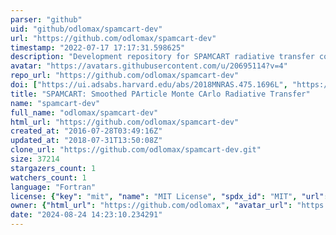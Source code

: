 ```yaml
---
parser: "github"
uid: "github/odlomax/spamcart-dev"
url: "https://github.com/odlomax/spamcart-dev"
timestamp: "2022-07-17 17:17:31.598625"
description: "Development repository for SPAMCART radiative transfer code"
avatar: "https://avatars.githubusercontent.com/u/20695114?v=4"
repo_url: "https://github.com/odlomax/spamcart-dev"
doi: ["https://ui.adsabs.harvard.edu/abs/2018MNRAS.475.1696L", "https://ui.adsabs.harvard.edu/abs/2016MNRAS.461.3542L", "https://ui.adsabs.harvard.edu/abs/2018ascl.soft12005L/abstract"]
title: "SPAMCART: Smoothed PArticle Monte CArlo Radiative Transfer"
name: "spamcart-dev"
full_name: "odlomax/spamcart-dev"
html_url: "https://github.com/odlomax/spamcart-dev"
created_at: "2016-07-28T03:49:16Z"
updated_at: "2018-07-31T13:50:08Z"
clone_url: "https://github.com/odlomax/spamcart-dev.git"
size: 37214
stargazers_count: 1
watchers_count: 1
language: "Fortran"
license: {"key": "mit", "name": "MIT License", "spdx_id": "MIT", "url": "https://api.github.com/licenses/mit", "node_id": "MDc6TGljZW5zZTEz"}
owner: {"html_url": "https://github.com/odlomax", "avatar_url": "https://avatars.githubusercontent.com/u/20695114?v=4", "login": "odlomax", "type": "User"}
date: "2024-08-24 14:23:10.234291"
---
```


